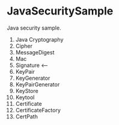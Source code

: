 # JavaSecuritySample
Java security sample.

1. Java Cryptography
2. Cipher
3. MessageDigest
4. Mac
5. Signature <--
6. KeyPair
7. KeyGenerator
8. KeyPairGenerator
9. KeyStore
10. Keytool
11. Certificate
12. CertificateFactory
13. CertPath
